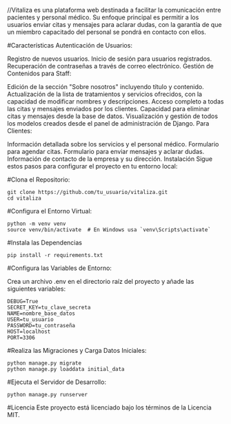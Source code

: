 //Vitaliza es una plataforma web destinada a facilitar la comunicación entre pacientes y personal médico. Su enfoque principal es permitir a los usuarios enviar citas y mensajes para aclarar dudas, con la garantía de que un miembro capacitado del personal se pondrá en contacto con ellos.

#Características
Autenticación de Usuarios:

Registro de nuevos usuarios.
Inicio de sesión para usuarios registrados.
Recuperación de contraseñas a través de correo electrónico.
Gestión de Contenidos para Staff:

Edición de la sección "Sobre nosotros" incluyendo título y contenido.
Actualización de la lista de tratamientos y servicios ofrecidos, con la capacidad de modificar nombres y descripciones.
Acceso completo a todas las citas y mensajes enviados por los clientes.
Capacidad para eliminar citas y mensajes desde la base de datos.
Visualización y gestión de todos los modelos creados desde el panel de administración de Django.
Para Clientes:

Información detallada sobre los servicios y el personal médico.
Formulario para agendar citas.
Formulario para enviar mensajes y aclarar dudas.
Información de contacto de la empresa y su dirección.
Instalación
Sigue estos pasos para configurar el proyecto en tu entorno local:

#Clona el Repositorio:
```
git clone https://github.com/tu_usuario/vitaliza.git
cd vitaliza
```


#Configura el Entorno Virtual:
```
python -m venv venv
source venv/bin/activate  # En Windows usa `venv\Scripts\activate`
```

#Instala las Dependencias
```
pip install -r requirements.txt
```
#Configura las Variables de Entorno:

Crea un archivo .env en el directorio raíz del proyecto y añade las siguientes variables:
```
DEBUG=True
SECRET_KEY=tu_clave_secreta
NAME=nombre_base_datos
USER=tu_usuario
PASSWORD=tu_contraseña
HOST=localhost
PORT=3306
```
#Realiza las Migraciones y Carga Datos Iniciales:
```
python manage.py migrate
python manage.py loaddata initial_data
```
#Ejecuta el Servidor de Desarrollo:
```
python manage.py runserver
```
#Licencia
Este proyecto está licenciado bajo los términos de la Licencia MIT.
